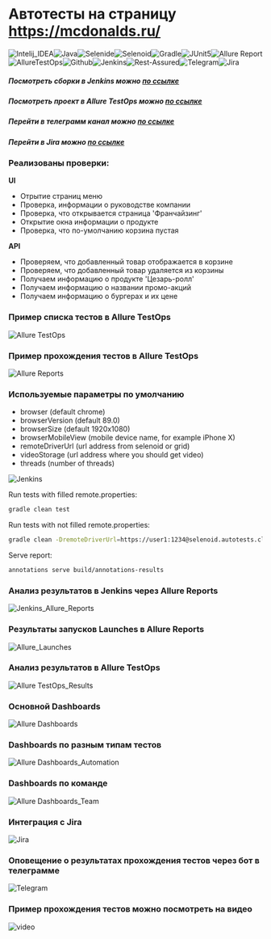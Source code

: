 # Автотесты на страницу https://mcdonalds.ru/

![Intelij_IDEA](img/icons/Intelij_IDEA.png)![Java](img/icons/Java.png)![Selenide](img/icons/Selenide.png)![Selenoid](img/icons/Selenoid.png)![Gradle](img/icons/Gradle.png)![JUnit5](img/icons/JUnit5.png)![Allure Report](img/icons/Allure_Report.png)![AllureTestOps](img/icons/AllureTestOps.png)![Github](img/icons/Github.png)![Jenkins](img/icons/Jenkins.png)![Rest-Assured](img/icons/Rest-Assured.png)![Telegram](img/icons/Telegram.png)![Jira](img/icons/Jira.png)

##### Посмотреть сборки в Jenkins можно [по ссылке](https://jenkins.autotests.cloud/job/07-antonina1901-mcdonalds/)

##### Посмотреть проект в Allure TestOps можно [по ссылке](https://allure.autotests.cloud/project/564/dashboards)

##### Перейти в телеграмм канал можно [по ссылке](https://t.me/joinchat/sMZ0AnmoWmVhNDVi)

##### Перейти в Jira можно [по ссылке](https://jira.autotests.cloud/browse/HOMEWORK-256)

### Реализованы проверки:

**UI**

* Отрытие страниц меню
* Проверка, информации о руководстве компании
* Проверка, что открывается страница 'Франчайзинг'
* Открытие окна информации о продукте
* Проверка, что по-умолчанию корзина пустая

**API**

* Проверяем, что добавленный товар отображается в корзине
* Проверяем, что добавленный товар удаляется из корзины
* Получаем информацию о продукте 'Цезарь-ролл'
* Получаем информацию о названии промо-акций
* Получаем информацию о бургерах и их цене

### Пример списка тестов в Allure TestOps

![Allure TestOps](./img/Allure_TestOps.png)

### Пример прохождения тестов в Allure TestOps

![Allure Reports](./img/Allure_Reports.png)

### Используемые параметры по умолчанию

* browser (default chrome)
* browserVersion (default 89.0)
* browserSize (default 1920x1080)
* browserMobileView (mobile device name, for example iPhone X)
* remoteDriverUrl (url address from selenoid or grid)
* videoStorage (url address where you should get video)
* threads (number of threads)

![Jenkins](./img/Jenkins.png)

Run tests with filled remote.properties:

```bash
gradle clean test
```

Run tests with not filled remote.properties:

```bash
gradle clean -DremoteDriverUrl=https://user1:1234@selenoid.autotests.cloud/wd/hub/ -DvideoStorage=https://selenoid.autotests.cloud/video/ -Dthreads=1 test
```

Serve report:

```bash
annotations serve build/annotations-results
```

### Анализ результатов в Jenkins через Allure Reports

![Jenkins_Allure_Reports](./img/Jenkins_Allure_Reports.png)

### Результаты запусков Launches в Allure Reports

![Allure_Launches](./img/Allure_Launches.png)

### Анализ результатов в Allure TestOps

![Allure TestOps_Results](./img/Allure_TestOps_Results.png)

### Основной Dashboards

![Allure Dashboards](img/Allure_Dashboards.png)

### Dashboards по разным типам тестов

![Allure Dashboards_Automation](./img/Allure_Dashboards_Automation.png)

### Dashboards по команде

![Allure Dashboards_Team](./img/Allure_Dashboards_Team.png)

### Интеграция с Jira

![Jira](./img/Jira.png)

### Оповещение о результатах прохождения тестов через бот в телеграмме

![Telegram](img/Telegram.png)

### Пример прохождения тестов можно посмотреть на видео

![video](./img/video.gif)